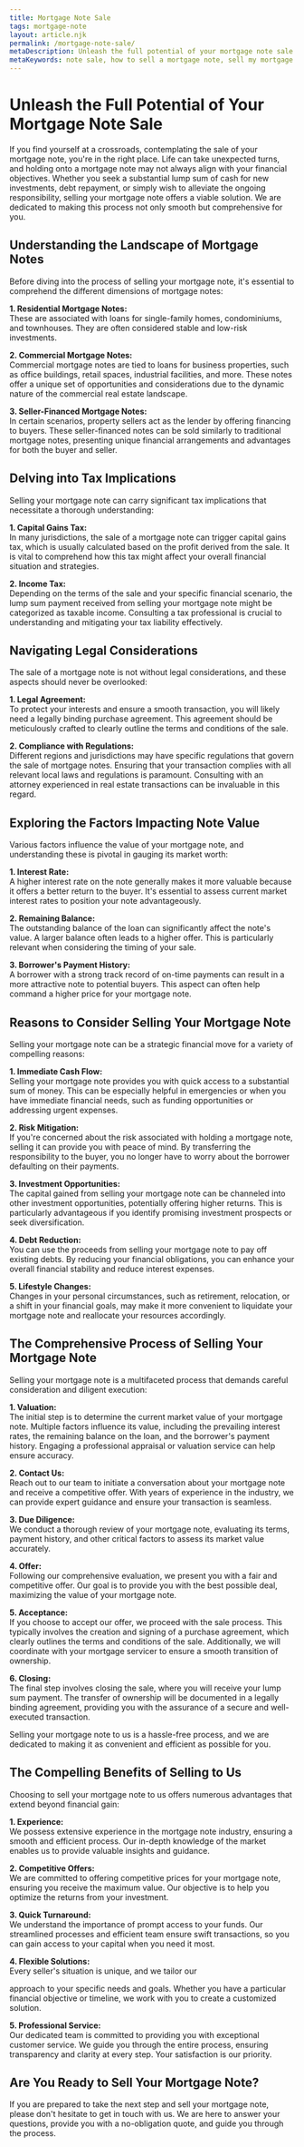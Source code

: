 ```yaml
---
title: Mortgage Note Sale
tags: mortgage-note
layout: article.njk
permalink: /mortgage-note-sale/
metaDescription: Unleash the full potential of your mortgage note sale by understanding the key factors, legal considerations, and tax implications. Get a competitive offer from our experienced team and enjoy a hassle-free process.
metaKeywords: note sale, how to sell a mortgage note, sell my mortgage note, sell mortgage notes, mortgage note sale, mortgage note marketplace
---
```


# Unleash the Full Potential of Your Mortgage Note Sale

If you find yourself at a crossroads, contemplating the sale of your mortgage note, you're in the right place. Life can take unexpected turns, and holding onto a mortgage note may not always align with your financial objectives. Whether you seek a substantial lump sum of cash for new investments, debt repayment, or simply wish to alleviate the ongoing responsibility, selling your mortgage note offers a viable solution. We are dedicated to making this process not only smooth but comprehensive for you.

## Understanding the Landscape of Mortgage Notes

Before diving into the process of selling your mortgage note, it's essential to comprehend the different dimensions of mortgage notes:

**1. Residential Mortgage Notes:**  
These are associated with loans for single-family homes, condominiums, and townhouses. They are often considered stable and low-risk investments.

**2. Commercial Mortgage Notes:**  
Commercial mortgage notes are tied to loans for business properties, such as office buildings, retail spaces, industrial facilities, and more. These notes offer a unique set of opportunities and considerations due to the dynamic nature of the commercial real estate landscape.

**3. Seller-Financed Mortgage Notes:**  
In certain scenarios, property sellers act as the lender by offering financing to buyers. These seller-financed notes can be sold similarly to traditional mortgage notes, presenting unique financial arrangements and advantages for both the buyer and seller.

## Delving into Tax Implications

Selling your mortgage note can carry significant tax implications that necessitate a thorough understanding:

**1. Capital Gains Tax:**  
In many jurisdictions, the sale of a mortgage note can trigger capital gains tax, which is usually calculated based on the profit derived from the sale. It is vital to comprehend how this tax might affect your overall financial situation and strategies.

**2. Income Tax:**  
Depending on the terms of the sale and your specific financial scenario, the lump sum payment received from selling your mortgage note might be categorized as taxable income. Consulting a tax professional is crucial to understanding and mitigating your tax liability effectively.

## Navigating Legal Considerations

The sale of a mortgage note is not without legal considerations, and these aspects should never be overlooked:

**1. Legal Agreement:**  
To protect your interests and ensure a smooth transaction, you will likely need a legally binding purchase agreement. This agreement should be meticulously crafted to clearly outline the terms and conditions of the sale.

**2. Compliance with Regulations:**  
Different regions and jurisdictions may have specific regulations that govern the sale of mortgage notes. Ensuring that your transaction complies with all relevant local laws and regulations is paramount. Consulting with an attorney experienced in real estate transactions can be invaluable in this regard.

## Exploring the Factors Impacting Note Value

Various factors influence the value of your mortgage note, and understanding these is pivotal in gauging its market worth:

**1. Interest Rate:**  
A higher interest rate on the note generally makes it more valuable because it offers a better return to the buyer. It's essential to assess current market interest rates to position your note advantageously.

**2. Remaining Balance:**  
The outstanding balance of the loan can significantly affect the note's value. A larger balance often leads to a higher offer. This is particularly relevant when considering the timing of your sale.

**3. Borrower's Payment History:**  
A borrower with a strong track record of on-time payments can result in a more attractive note to potential buyers. This aspect can often help command a higher price for your mortgage note.

## Reasons to Consider Selling Your Mortgage Note

Selling your mortgage note can be a strategic financial move for a variety of compelling reasons:

**1. Immediate Cash Flow:**  
Selling your mortgage note provides you with quick access to a substantial sum of money. This can be especially helpful in emergencies or when you have immediate financial needs, such as funding opportunities or addressing urgent expenses.

**2. Risk Mitigation:**  
If you're concerned about the risk associated with holding a mortgage note, selling it can provide you with peace of mind. By transferring the responsibility to the buyer, you no longer have to worry about the borrower defaulting on their payments.

**3. Investment Opportunities:**  
The capital gained from selling your mortgage note can be channeled into other investment opportunities, potentially offering higher returns. This is particularly advantageous if you identify promising investment prospects or seek diversification.

**4. Debt Reduction:**  
You can use the proceeds from selling your mortgage note to pay off existing debts. By reducing your financial obligations, you can enhance your overall financial stability and reduce interest expenses.

**5. Lifestyle Changes:**  
Changes in your personal circumstances, such as retirement, relocation, or a shift in your financial goals, may make it more convenient to liquidate your mortgage note and reallocate your resources accordingly.

## The Comprehensive Process of Selling Your Mortgage Note

Selling your mortgage note is a multifaceted process that demands careful consideration and diligent execution:

**1. Valuation:**  
The initial step is to determine the current market value of your mortgage note. Multiple factors influence its value, including the prevailing interest rates, the remaining balance on the loan, and the borrower's payment history. Engaging a professional appraisal or valuation service can help ensure accuracy.

**2. Contact Us:**  
Reach out to our team to initiate a conversation about your mortgage note and receive a competitive offer. With years of experience in the industry, we can provide expert guidance and ensure your transaction is seamless.

**3. Due Diligence:**  
We conduct a thorough review of your mortgage note, evaluating its terms, payment history, and other critical factors to assess its market value accurately.

**4. Offer:**  
Following our comprehensive evaluation, we present you with a fair and competitive offer. Our goal is to provide you with the best possible deal, maximizing the value of your mortgage note.

**5. Acceptance:**  
If you choose to accept our offer, we proceed with the sale process. This typically involves the creation and signing of a purchase agreement, which clearly outlines the terms and conditions of the sale. Additionally, we will coordinate with your mortgage servicer to ensure a smooth transition of ownership.

**6. Closing:**  
The final step involves closing the sale, where you will receive your lump sum payment. The transfer of ownership will be documented in a legally binding agreement, providing you with the assurance of a secure and well-executed transaction.

Selling your mortgage note to us is a hassle-free process, and we are dedicated to making it as convenient and efficient as possible for you.

## The Compelling Benefits of Selling to Us

Choosing to sell your mortgage note to us offers numerous advantages that extend beyond financial gain:

**1. Experience:**  
We possess extensive experience in the mortgage note industry, ensuring a smooth and efficient process. Our in-depth knowledge of the market enables us to provide valuable insights and guidance.

**2. Competitive Offers:**  
We are committed to offering competitive prices for your mortgage note, ensuring you receive the maximum value. Our objective is to help you optimize the returns from your investment.

**3. Quick Turnaround:**  
We understand the importance of prompt access to your funds. Our streamlined processes and efficient team ensure swift transactions, so you can gain access to your capital when you need it most.

**4. Flexible Solutions:**  
Every seller's situation is unique, and we tailor our

approach to your specific needs and goals. Whether you have a particular financial objective or timeline, we work with you to create a customized solution.

**5. Professional Service:**  
Our dedicated team is committed to providing you with exceptional customer service. We guide you through the entire process, ensuring transparency and clarity at every step. Your satisfaction is our priority.

## Are You Ready to Sell Your Mortgage Note?

If you are prepared to take the next step and sell your mortgage note, please don't hesitate to get in touch with us. We are here to answer your questions, provide you with a no-obligation quote, and guide you through the process.